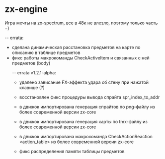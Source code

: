 # zx-engine

Игра мечты на zx-spectrum, все в 48к не влезло, поэтому только часть =)


-- errata:

- сделана динамическая расстановка предметов на карте по описанию в таблице предметов
- фикс работы макрокоманды CheckActiveItem <table> и связанных с ней предметов (body)

-- errata v1.2.1-alpha:

- удалено зависание FX-эффекта удара об стену при нажатой клавише (?)
- восстановлен фикс процедуры вывода спрайта spr_index_to_addr
- в движок импортирована генерация спрайтов по png-файлу из более современной версии zx-core
- в движок импортирована генерация карты по tmx-файлу из более современной версии zx-core
- в движок импортирована макрокоманда CheckActionReaction <action_table> из более современной версии zx-core


- фикс распределения памяти таблицы предметов
